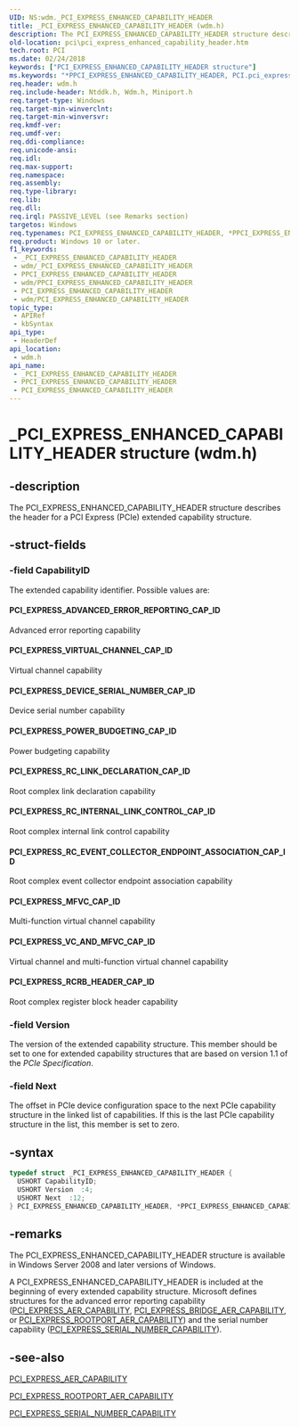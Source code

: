 ```yaml
---
UID: NS:wdm._PCI_EXPRESS_ENHANCED_CAPABILITY_HEADER
title: _PCI_EXPRESS_ENHANCED_CAPABILITY_HEADER (wdm.h)
description: The PCI_EXPRESS_ENHANCED_CAPABILITY_HEADER structure describes the header for a PCI Express (PCIe) extended capability structure.
old-location: pci\pci_express_enhanced_capability_header.htm
tech.root: PCI
ms.date: 02/24/2018
keywords: ["PCI_EXPRESS_ENHANCED_CAPABILITY_HEADER structure"]
ms.keywords: "*PPCI_EXPRESS_ENHANCED_CAPABILITY_HEADER, PCI.pci_express_enhanced_capability_header, PCI_EXPRESS_ENHANCED_CAPABILITY_HEADER, PCI_EXPRESS_ENHANCED_CAPABILITY_HEADER structure [Buses], PPCI_EXPRESS_ENHANCED_CAPABILITY_HEADER, PPCI_EXPRESS_ENHANCED_CAPABILITY_HEADER structure pointer [Buses], _PCI_EXPRESS_ENHANCED_CAPABILITY_HEADER, pci_struct_50b450a2-7198-4021-947b-2c276ca9b274.xml, wdm/PCI_EXPRESS_ENHANCED_CAPABILITY_HEADER, wdm/PPCI_EXPRESS_ENHANCED_CAPABILITY_HEADER"
req.header: wdm.h
req.include-header: Ntddk.h, Wdm.h, Miniport.h
req.target-type: Windows
req.target-min-winverclnt: 
req.target-min-winversvr: 
req.kmdf-ver: 
req.umdf-ver: 
req.ddi-compliance: 
req.unicode-ansi: 
req.idl: 
req.max-support: 
req.namespace: 
req.assembly: 
req.type-library: 
req.lib: 
req.dll: 
req.irql: PASSIVE_LEVEL (see Remarks section)
targetos: Windows
req.typenames: PCI_EXPRESS_ENHANCED_CAPABILITY_HEADER, *PPCI_EXPRESS_ENHANCED_CAPABILITY_HEADER
req.product: Windows 10 or later.
f1_keywords:
 - _PCI_EXPRESS_ENHANCED_CAPABILITY_HEADER
 - wdm/_PCI_EXPRESS_ENHANCED_CAPABILITY_HEADER
 - PPCI_EXPRESS_ENHANCED_CAPABILITY_HEADER
 - wdm/PPCI_EXPRESS_ENHANCED_CAPABILITY_HEADER
 - PCI_EXPRESS_ENHANCED_CAPABILITY_HEADER
 - wdm/PCI_EXPRESS_ENHANCED_CAPABILITY_HEADER
topic_type:
 - APIRef
 - kbSyntax
api_type:
 - HeaderDef
api_location:
 - wdm.h
api_name:
 - _PCI_EXPRESS_ENHANCED_CAPABILITY_HEADER
 - PPCI_EXPRESS_ENHANCED_CAPABILITY_HEADER
 - PCI_EXPRESS_ENHANCED_CAPABILITY_HEADER
---
```


# _PCI_EXPRESS_ENHANCED_CAPABILITY_HEADER structure (wdm.h)


## -description

The PCI_EXPRESS_ENHANCED_CAPABILITY_HEADER structure describes the header for a PCI Express (PCIe) extended capability structure.

## -struct-fields

### -field CapabilityID

The extended capability identifier. Possible values are:





#### PCI_EXPRESS_ADVANCED_ERROR_REPORTING_CAP_ID

Advanced error reporting capability



#### PCI_EXPRESS_VIRTUAL_CHANNEL_CAP_ID

Virtual channel capability



#### PCI_EXPRESS_DEVICE_SERIAL_NUMBER_CAP_ID

Device serial number capability



#### PCI_EXPRESS_POWER_BUDGETING_CAP_ID

Power budgeting capability



#### PCI_EXPRESS_RC_LINK_DECLARATION_CAP_ID

Root complex link declaration capability



#### PCI_EXPRESS_RC_INTERNAL_LINK_CONTROL_CAP_ID

Root complex internal link control capability



#### PCI_EXPRESS_RC_EVENT_COLLECTOR_ENDPOINT_ASSOCIATION_CAP_ID

Root complex event collector endpoint association capability



#### PCI_EXPRESS_MFVC_CAP_ID

Multi-function virtual channel capability



#### PCI_EXPRESS_VC_AND_MFVC_CAP_ID

Virtual channel and multi-function virtual channel capability



#### PCI_EXPRESS_RCRB_HEADER_CAP_ID

Root complex register block header capability

### -field Version

The version of the extended capability structure. This member should be set to one for extended capability structures that are based on version 1.1 of the <i>PCIe Specification</i>.

### -field Next

The offset in PCIe device configuration space to the next PCIe capability structure in the linked list of capabilities. If this is the last PCIe capability structure in the list, this member is set to zero.

## -syntax

```cpp
typedef struct _PCI_EXPRESS_ENHANCED_CAPABILITY_HEADER {
  USHORT CapabilityID;
  USHORT Version  :4;
  USHORT Next  :12;
} PCI_EXPRESS_ENHANCED_CAPABILITY_HEADER, *PPCI_EXPRESS_ENHANCED_CAPABILITY_HEADER;
```

## -remarks

The PCI_EXPRESS_ENHANCED_CAPABILITY_HEADER structure is available in Windows Server 2008 and later versions of Windows.

A PCI_EXPRESS_ENHANCED_CAPABILITY_HEADER is included at the beginning of every extended capability structure. Microsoft defines structures for the advanced error reporting capability (<a href="/windows-hardware/drivers/ddi/wdm/ns-wdm-_pci_express_aer_capability">PCI_EXPRESS_AER_CAPABILITY</a>, <a href="/windows-hardware/drivers/ddi/wdm/ns-wdm-_pci_express_bridge_aer_capability">PCI_EXPRESS_BRIDGE_AER_CAPABILITY</a>, or <a href="/windows-hardware/drivers/ddi/wdm/ns-wdm-_pci_express_rootport_aer_capability">PCI_EXPRESS_ROOTPORT_AER_CAPABILITY</a>) and the serial number capability (<a href="/windows-hardware/drivers/ddi/wdm/ns-wdm-_pci_express_serial_number_capability">PCI_EXPRESS_SERIAL_NUMBER_CAPABILITY</a>).

## -see-also

<a href="/windows-hardware/drivers/ddi/wdm/ns-wdm-_pci_express_aer_capability">PCI_EXPRESS_AER_CAPABILITY</a>



<a href="/windows-hardware/drivers/ddi/wdm/ns-wdm-_pci_express_rootport_aer_capability">PCI_EXPRESS_ROOTPORT_AER_CAPABILITY</a>



<a href="/windows-hardware/drivers/ddi/wdm/ns-wdm-_pci_express_serial_number_capability">PCI_EXPRESS_SERIAL_NUMBER_CAPABILITY</a>

